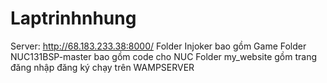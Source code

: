# Laptrinhnhung
Server: http://68.183.233.38:8000/
Folder Injoker bao gồm Game
Folder NUC131BSP-master bao gồm code cho NUC
Folder my_website gồm trang đăng nhập đăng ký chạy trên WAMPSERVER
